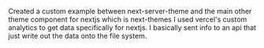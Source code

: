 Created a custom example between next-server-theme and the main other theme component for nextjs which is next-themes
I used vercel's custom analytics to get data specifically for nextjs.
I basically sent info to an api that just write out the data onto the file system.

